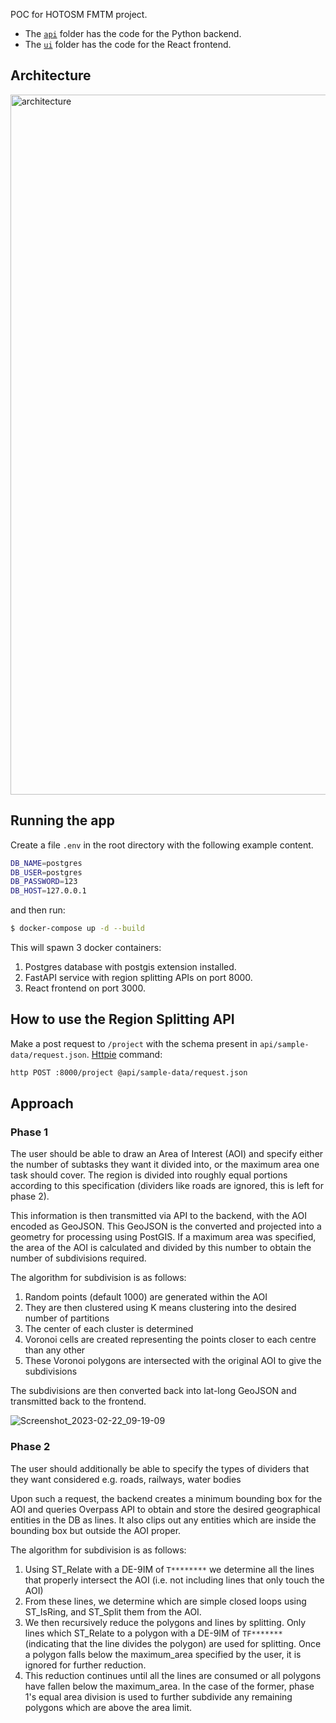 POC for HOTOSM FMTM project.

- The [`api`](./api) folder has the code for the Python backend.
- The [`ui`](./ui) folder has the code for the React frontend.

## Architecture

<img width="1120" alt="architecture" src="https://user-images.githubusercontent.com/11095038/220077539-059229bf-be86-4e6f-8488-44b0ee610f26.png">

## Running the app

Create a file `.env` in the root directory with the following example content.

``` sh
DB_NAME=postgres
DB_USER=postgres
DB_PASSWORD=123
DB_HOST=127.0.0.1
```

and then run:

``` sh
$ docker-compose up -d --build
```

This will spawn 3 docker containers:

1. Postgres database with postgis extension installed.
2. FastAPI service with region splitting APIs on port 8000. 
3. React frontend on port 3000.

## How to use the Region Splitting API

Make a post request to `/project` with the schema present in `api/sample-data/request.json`.
[Httpie](https://github.com/httpie/httpie) command:

``` sh
http POST :8000/project @api/sample-data/request.json
```

## Approach

### Phase 1

The user should be able to draw an Area of Interest (AOI) and specify either the number of subtasks they want it divided into, or the maximum area one task should cover. The region is divided into roughly equal portions according to this specification (dividers like roads are ignored, this is left for phase 2).

This information is then transmitted via API to the backend, with the AOI encoded as GeoJSON. This GeoJSON is the converted and projected into a geometry for processing using PostGIS. If a maximum area was specified, the area of the AOI is calculated and divided by this number to obtain the number of subdivisions required.

The algorithm for subdivision is as follows:
1. Random points (default 1000) are generated within the AOI
2. They are then clustered using K means clustering into the desired number of partitions
3. The center of each cluster is determined
4. Voronoi cells are created representing the points closer to each centre than any other
5. These Voronoi polygons are intersected with the original AOI to give the subdivisions

The subdivisions are then converted back into lat-long GeoJSON and transmitted back to the frontend.

![Screenshot_2023-02-22_09-19-09](https://user-images.githubusercontent.com/1161104/220518469-7b56481e-d110-4e62-8157-5372573ad11e.png)

### Phase 2

The user should additionally be able to specify the types of dividers that they want considered e.g. roads, railways, water bodies

Upon such a request, the backend creates a minimum bounding box for the AOI and queries Overpass API to obtain and store the desired geographical entities in the DB as lines. It also clips out any entities which are inside the bounding box but outside the AOI proper.

The algorithm for subdivision is as follows:
1. Using ST_Relate with a DE-9IM of `T********` we determine all the lines that properly intersect the AOI (i.e. not including lines that only touch the AOI)
2. From these lines, we determine which are simple closed loops using ST_IsRing, and ST_Split them from the AOI.
3. We then recursively reduce the polygons and lines by splitting. Only lines which ST_Relate to a polygon with a DE-9IM of `TF*******` (indicating that the line divides the polygon) are used for splitting. Once a polygon falls below the maximum_area specified by the user, it is ignored for further reduction.
4. This reduction continues until all the lines are consumed or all polygons have fallen below the maximum_area. In the case of the former, phase 1's equal area division is used to further subdivide any remaining polygons which are above the area limit.

